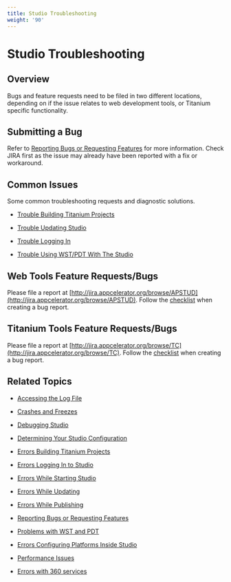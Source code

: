 ```yaml
---
title: Studio Troubleshooting
weight: '90'
---
```


# Studio Troubleshooting

## Overview

Bugs and feature requests need to be filed in two different locations, depending on if the issue relates to web development tools, or Titanium specific functionality.

## Submitting a Bug

Refer to [Reporting Bugs or Requesting Features](/guide/Axway_Appcelerator_Studio/Axway_Appcelerator_Studio_Guide/Studio_Troubleshooting/Reporting_Bugs_or_Requesting_Features/) for more information. Check JIRA first as the issue may already have been reported with a fix or workaround.

## Common Issues

Some common troubleshooting requests and diagnostic solutions.

* [Trouble Building Titanium Projects](/guide/Axway_Appcelerator_Studio/Axway_Appcelerator_Studio_Guide/Studio_Troubleshooting/Errors_Building_Titanium_Projects/)

* [Trouble Updating Studio](/guide/Axway_Appcelerator_Studio/Axway_Appcelerator_Studio_Guide/Studio_Troubleshooting/Errors_While_Updating/)

* [Trouble Logging In](/guide/Axway_Appcelerator_Studio/Axway_Appcelerator_Studio_Guide/Studio_Troubleshooting/Errors_Logging_In_to_Studio/)

* [Trouble Using WST/PDT With The Studio](/guide/Axway_Appcelerator_Studio/Axway_Appcelerator_Studio_Guide/Studio_Troubleshooting/Problems_with_WST_and_PDT/)

## Web Tools Feature Requests/Bugs

Please file a report at [http://jira.appcelerator.org/browse/APSTUD](http://jira.appcelerator.org/browse/APSTUD). Follow the [checklist](/guide/Axway_Appcelerator_Studio/Axway_Appcelerator_Studio_Guide/Studio_Troubleshooting/Reporting_Bugs_or_Requesting_Features/) when creating a bug report.

## Titanium Tools Feature Requests/Bugs

Please file a report at [http://jira.appcelerator.org/browse/TC](http://jira.appcelerator.org/browse/TC). Follow the [checklist](/guide/Axway_Appcelerator_Studio/Axway_Appcelerator_Studio_Guide/Studio_Troubleshooting/Reporting_Bugs_or_Requesting_Features/) when creating a bug report.

## Related Topics

* [Accessing the Log File](/guide/Axway_Appcelerator_Studio/Axway_Appcelerator_Studio_Guide/Studio_Troubleshooting/Accessing_the_Log_File/)

* [Crashes and Freezes](/guide/Axway_Appcelerator_Studio/Axway_Appcelerator_Studio_Guide/Studio_Troubleshooting/Crashes_and_Freezes/)

* [Debugging Studio](/guide/Axway_Appcelerator_Studio/Axway_Appcelerator_Studio_Guide/Studio_Troubleshooting/Debugging_Studio/)

* [Determining Your Studio Configuration](/guide/Axway_Appcelerator_Studio/Axway_Appcelerator_Studio_Guide/Studio_Troubleshooting/Determining_Your_Studio_Configuration/)

* [Errors Building Titanium Projects](/guide/Axway_Appcelerator_Studio/Axway_Appcelerator_Studio_Guide/Studio_Troubleshooting/Errors_Building_Titanium_Projects/)

* [Errors Logging In to Studio](/guide/Axway_Appcelerator_Studio/Axway_Appcelerator_Studio_Guide/Studio_Troubleshooting/Errors_Logging_In_to_Studio/)

* [Errors While Starting Studio](/guide/Axway_Appcelerator_Studio/Axway_Appcelerator_Studio_Guide/Studio_Troubleshooting/Errors_While_Starting_Studio/)

* [Errors While Updating](/guide/Axway_Appcelerator_Studio/Axway_Appcelerator_Studio_Guide/Studio_Troubleshooting/Errors_While_Updating/)

* [Errors While Publishing](/guide/Axway_Appcelerator_Studio/Axway_Appcelerator_Studio_Guide/Studio_Troubleshooting/Errors_While_Publishing/)

* [Reporting Bugs or Requesting Features](/guide/Axway_Appcelerator_Studio/Axway_Appcelerator_Studio_Guide/Studio_Troubleshooting/Reporting_Bugs_or_Requesting_Features/)

* [Problems with WST and PDT](/guide/Axway_Appcelerator_Studio/Axway_Appcelerator_Studio_Guide/Studio_Troubleshooting/Problems_with_WST_and_PDT/)

* [Errors Configuring Platforms Inside Studio](/guide/Axway_Appcelerator_Studio/Axway_Appcelerator_Studio_Guide/Studio_Troubleshooting/Errors_Configuring_Platforms_Inside_Studio/)

* [Performance Issues](/guide/Axway_Appcelerator_Studio/Axway_Appcelerator_Studio_Guide/Studio_Troubleshooting/Performance_Issues/)

* [Errors with 360 services](/guide/Axway_Appcelerator_Studio/Axway_Appcelerator_Studio_Guide/Studio_Troubleshooting/Errors_with_360_services/)
